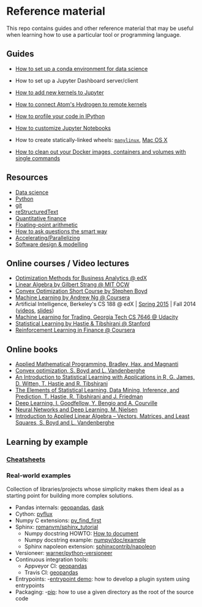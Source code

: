 # Reference material
This repo contains guides and other reference material that may be useful when learning how to use a particular tool or programming language.

## Guides
- [How to set up a conda environment for data science](guides/conda.md)
- How to set up a Jupyter Dashboard server/client
- [How to add new kernels to Jupyter](guides/jupyter_kernels.md)
- [How to connect Atom's Hydrogen to remote kernels](https://nteract.gitbooks.io/hydrogen/docs/Usage/RemoteKernelConnection.html)
- [How to profile your code in IPython](guides/profiler.md)
- [How to customize Jupyter Notebooks](guides/customize_jupyter_nb.md)
- How to create statically-linked wheels: [`manylinux`](guides/static_manylinux_wheels.md), [Mac OS X](guides/static_macosx_wheels.md)

- [How to clean out your Docker images, containers and volumes with single commands](https://hackernoon.com/clean-out-your-docker-images-containers-and-volumes-with-single-commands-b8e38253c271)

## Resources
- [Data science](resources/data_science.md)
- [Python](resources/python.md)
- [git](resources/git.md)
- [reStructuredText](resources/restructuredtext.md)
- [Quantitative finance](resources/quant_finance.md)
- [Floating-point arithmetic](resources/floating_point.md)
- [How to ask questions the smart way](http://www.catb.org/~esr/faqs/smart-questions.html)
- [Accelerating/Parallelizing](resources/accelerating.md)
- [Software design & modelling](resources/software.md)

## Online courses / Video lectures
- [Optimization Methods for Business Analytics @ edX](https://www.edx.org/course/optimization-methods-business-analytics-mitx-15-053x)
- [Linear Algebra by Gilbert Strang @ MIT OCW](https://ocw.mit.edu/courses/mathematics/18-06-linear-algebra-spring-2010/video-lectures/)
- [Convex Optimization Short Course by Stephen Boyd](http://stanford.edu/~boyd/papers/cvx_short_course)
- [Machine Learning by Andrew Ng @ Coursera](https://www.coursera.org/learn/machine-learning)
- Artificial Intelligence, Berkeley's CS 188 @ edX | [Spring 2015](https://courses.edx.org/courses/BerkeleyX/CS188.1x-4/1T2015/20021a0a32d14a31b087db8d4bb582fd/) | Fall 2014 ([videos](https://www.youtube.com/watch?v=W1S-HSakPTM), [slides](https://edge.edx.org/courses/BerkeleyX/CS188-FA14/FA14/20021a0a32d14a31b087db8d4bb582fd/))
- [Machine Learning for Trading, Georgia Tech CS 7646 @ Udacity](https://www.udacity.com/course/machine-learning-for-trading--ud501)
- [Statistical Learning by Hastie & Tibshirani @ Stanford](https://www.r-bloggers.com/in-depth-introduction-to-machine-learning-in-15-hours-of-expert-videos/)
- [Reinforcement Learning in Finance @ Coursera](https://www.coursera.org/learn/reinforcement-learning-in-finance])

## Online books
- [Applied Mathematical Programming, Bradley, Hax, and Magnanti](http://web.mit.edu/15.053/www/AMP.htm)
- [Convex optimization, S. Boyd and L. Vandenberghe](http://stanford.edu/~boyd/cvxbook/)
- [An Introduction to Statistical Learning with Applications in R, G. James, D. Witten, T. Hastie and R. Tibshirani](http://www-bcf.usc.edu/~gareth/ISL/)
- [The Elements of Statistical Learning, Data Mining, Inference, and Prediction, T. Hastie, R. Tibshirani and J. Friedman](https://web.stanford.edu/~hastie/ElemStatLearn/)
- [Deep Learning, I. Goodfellow, Y. Bengio and A. Courville](http://www.deeplearningbook.org/)
- [Neural Networks and Deep Learning, M. Nielsen](http://neuralnetworksanddeeplearning.com)
- [Introduction to Applied Linear Algebra – Vectors, Matrices, and Least Squares, S. Boyd and L. Vandenberghe](https://web.stanford.edu/~boyd/vmls/)

## Learning by example
### [Cheatsheets](cheatsheets/README.md)

### Real-world examples
Collection of libraries/projects whose simplicity makes them ideal as a starting point for building more complex solutions.
- Pandas internals: [geopandas](https://github.com/geopandas/geopandas), [dask](https://github.com/dask/dask)
- Cython: [pyflux](https://github.com/RJT1990/pyflux)
- Numpy C extensions: [py_find_first](https://github.com/roebel/py_find_1st)
- Sphinx: [romanvm/sphinx_tutorial](https://github.com/romanvm/sphinx_tutorial)
  - Numpy docstring HOWTO: [How to document](https://github.com/numpy/numpy/blob/master/doc/HOWTO_DOCUMENT.rst.txt#class-docstring)
  - Numpy docstring example: [numpy/doc/example](https://github.com/numpy/numpy/blob/master/doc/example.py)
  - Sphinx napoleon extension: [sphinxcontrib/napoleon](http://sphinxcontrib-napoleon.readthedocs.io/en/latest/sphinxcontrib.napoleon.html)
- Versioneer: [warner/python-versioneer](https://github.com/warner/python-versioneer)
- Continuous integration tools:
  - Appveyor CI: [geopandas](https://github.com/geopandas/geopandas/blob/master/appveyor.yml)
  - Travis CI: [geopandas](https://github.com/geopandas/geopandas/blob/master/.travis.yml)
- Entrypoints:
  -[entrypoint demo](https://github.com/RichardBronosky/entrypoint_demo): how to develop a plugin system using entrypoints
- Packaging:
  -[pip](https://github.com/pypa/pip): how to use a given directory as the root of the source code
